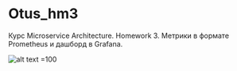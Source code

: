 # Otus_hm3
Курс Microservice Architecture. Homework 3. Метрики в формате Prometheus и дашборд в Grafana. 

![alt text =100](https://i.ibb.co/h2drWyL/otus-hm3-result.png)


